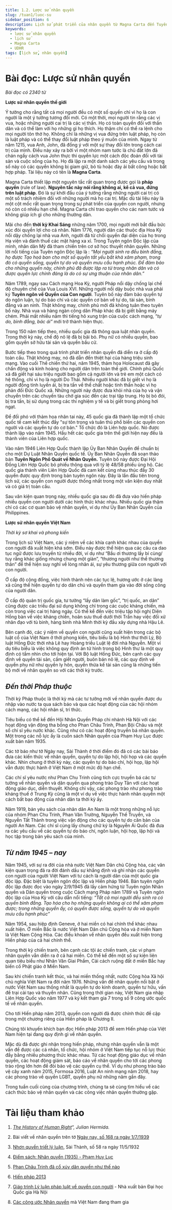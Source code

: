 ```yaml
---
title: 1.2. Lược sử nhân quyền
slug: /tuan1/luoc-su
sidebar_position: 6
description: Lịch sử phát triển của nhân quyền từ Magna Carta đến Tuyên ngôn phổ quát về nhân quyền
keywords:
  - lược sử nhân quyền
  - lịch sử
  - Magna Carta
  - UDHR
tags: [lịch sử, nhân quyền]
---
```


# **Bài đọc: Lược sử nhân quyền** 

*Bài đọc có 2340 từ*

**Lược sử nhân quyền thế giới** 

Ý tưởng cho rằng tất cả mọi người đều có một số quyền chỉ vì họ là con người là một ý tưởng tương đối mới. Có một thời, mọi người tin rằng các vị vua, hoặc những người cai trị là các vị thần. Họ có toàn quyền đối với thần dân và có thể làm với họ những gì họ thích. Họ thậm chí có thể ra lệnh cho mọi người tôn thờ họ. Không chỉ là những vị vua đứng trên luật pháp, họ còn là luật pháp và có thể thay đổi luật pháp theo ý muốn của mình. Ngay từ năm 1215, vua Anh, John, đã đồng ý với một sự thay đổi lớn trong cách cai trị của mình. Điều này xảy ra bởi vì một nhóm nam tước là chủ đất lớn đã chán ngấy cách vua John thực thi quyền lực một cách độc đoán đối với tài sản và cuộc sống của họ. Họ đã lập ra một danh sách các yêu cầu và trong số này có các quyền không bị giam giữ, bỏ tù hoặc đày ải bất công hoặc bất hợp pháp. Tài liệu này có tên là **Magna Carta**.

Magna Carta thiết lập một nguyên tắc rất quan trọng được gọi là **pháp quyền** (rule of law). **Nguyên tắc này nói rằng không ai, kể cả vua, đứng trên luật pháp**. Đó là sự khởi đầu của ý tưởng rằng những người cai trị có một số trách nhiệm đối với những người mà họ cai trị. Mặc dù tài liệu này là một cột mốc rất quan trọng trong sự phát triển của quyền con người, nhưng nó còn có nhiều  hạn chế. Magna Carta chỉ trao quyền cho các nam tước và không giúp ích gì cho những thường dân.

Mãi cho đến **thời kỳ Khai Sáng** những năm 1700, mọi người mới bắt đầu bức xúc đòi quyền lợi cho cá nhân. Năm 1776, người dân các thuộc địa Hoa Kỳ nổi dậy chống lại nhà vua Anh, người đã từ chối quyền đại diện của họ trong Hạ viện và đánh thuế các mặt hàng xa xỉ. Trong Tuyên ngôn Độc lập của mình, nhân dân Mỹ đã tham chiến trên cơ sở học thuyết nhân quyền. Những lời nổi tiếng của Tuyên ngôn Độc lập là : *“Mọi người sinh ra đều bình đẳng, họ được Tạo hoá ban cho một số quyền tất yếu bất khả xâm phạm, trong đó có quyền sống, quyền tự do và quyền mưu cầu hạnh phúc. Để đảm bảo cho những quyền này, chính phủ đã được lập ra từ trong nhân dân và có được quyền lực chính đáng là do có sự ưng thuận của nhân dân.”*

Năm 1789, ngay sau Cách mạng Hoa Kỳ, người Pháp nổi dậy chống lại chế độ chuyên chế của Vua Louis XVI. Những người nổi dậy buộc nhà vua phải ký **Tuyên ngôn về Quyền của Con người**. Tuyên bố này đảm bảo quyền tự do ngôn luận, tự do báo chí và các quyền cơ bản về tự do, tài sản, bình đẳng và an ninh. Thật không may, chính phủ mới đã không tuân theo tuyên bố này. Nhà vua và hàng ngàn công dân Pháp khác đã bị giết bằng máy chém. Phải mất nhiều năm thì tiếng hô xung trận của cuộc cách mạng, “*tự do, bình đẳng, bác ái”* mới trở thành hiện thực.

Trong 150 năm tiếp theo, nhiều quốc gia đã thông qua luật nhân quyền. Trong thời kỳ này, chế độ nô lệ đã bị bãi bỏ. Phụ nữ có nhiều quyền, bao gồm quyền sở hữu tài sản và quyền bầu cử.

Bước tiếp theo trong quá trình phát triển nhân quyền đã diễn ra ở cấp độ toàn cầu. Thật không may, nó đã dẫn đến thiệt hại của hàng triệu sinh mạng. Vào cuối Thế chiến thứ hai, năm 1945, thảm họa Holocaust đã gây chấn động và kinh hoàng cho người dân trên toàn thế giới. Chính phủ Quốc xã đã giết hại sáu triệu người bao gồm cả người lớn và trẻ em một cách có hệ thống, chỉ vì họ là người Do Thái. Nhiều người khác đã bị giết vì họ là người đồng tính luyến ái, bị tra tấn về thể chất hoặc tinh thần hoặc vì họ phản đối Đức Quốc xã. Những người này được đưa khỏi nhà của họ và vận chuyển trên các chuyến tàu chở gia súc đến các trại tập trung. Họ bị bỏ đói, bị tra tấn, bị sử dụng trong các thí nghiệm y tế và bị giết trong phòng hơi ngạt. 

Để đối phó với thảm họa nhân tai này, 45 quốc gia đã thành lập một tổ chức quốc tế cam kết thúc đẩy "sự tôn trọng và tuân thủ phổ biến các quyền con người và các quyền tự do cơ bản." Tổ chức đó là Liên hợp quốc. Nó được thành lập vào năm 1945. Hầu hết các quốc gia trên thế giới hiện nay đều là thành viên của Liên hợp quốc.

Vào năm 1946 Liên Hợp Quốc thành lập Ủy Ban Nhân Quyền để chuẩn bị cho một Dự Luật Nhân Quyền quốc tế. Ủy Ban Nhân Quyền đã soạn thảo bản **Tuyên Ngôn Phổ Quát về Nhân Quyền.** Tuyên bố này được Đại Hội Đồng Liên Hợp Quốc bỏ phiếu thông qua với tỷ lệ 48/58 phiếu ủng hộ. Các quốc gia thành viên Liên Hợp Quốc đã cam kết cùng nhau thúc đẩy 30 quyền được quy định trong bản tuyên ngôn này. Đây là lần đầu tiên trong lịch sử, các quyền con người được thống nhất trong một văn kiện duy nhất và có giá trị toàn cầu. 

Sau văn kiện quan trọng này, nhiều quốc gia sau đó đã đưa vào hiến pháp nhiều quyền con người dưới các hình thức khác nhau. Nhiều quốc gia thậm chí có các cơ quan bảo vệ nhân quyền, ví dụ như Ủy Ban Nhân Quyền của Philippines.

**Lược sử nhân quyền Việt Nam** 

*Thời kỳ sơ khai và phong kiến*

Trong lịch sử Việt Nam, các ý niệm về các khía cạnh khác nhau của quyền con người đã xuất hiện khá sớm. Điều này được thể hiện qua các câu ca dao tục ngữ được lưu truyền từ nhiều đời, ví dụ như “Bầu ơi thương lấy bí cùng/ tuy rằng khác giống nhưng chung một giàn”, “thương người như thể thương thân” để thể hiện suy nghĩ về lòng nhân ái, sự yêu thương giữa con người với con người.

Ở cấp độ cộng đồng, việc hình thành nên các tục lệ, hương ước ở các làng xã cũng thể hiện quyền tự do dân chủ và quyền tham gia vào đời sống công của người dân.

Ở cấp độ quản trị quốc gia, tư tưởng “lấy dân làm gốc”, “trị quốc, an dân” cũng được các triều đại sử dụng không chỉ trong các cuộc kháng chiến, mà còn trong việc cai trị hàng ngày. Có thể kể đến việc triệu tập hội nghị Diên Hồng bàn về việc kháng chiến, hoãn sưu thuế dưới thời Trần hay việc đối xử nhân đạo với tù binh, hàng binh nhà Minh thời kỳ đầu xây dựng nhà Hậu Lê.

Bên cạnh đó, các ý niệm về quyền con người cũng xuất hiện trong các bộ luật cổ của Việt Nam ở thời phong kiến, tiêu biểu là bộ Hình thư thời Lý, Bộ luật Hồng Đức thời nhà Lê hay Hoàng triều Luật lệ đời nhà Nguyễn. Một ví dụ tiêu biểu là việc không quy định án tử hình trong bộ Hình thư là một quy định có tầm nhìn cho tới hiện tại. Với Bộ luật Hồng Đức, bên cạnh các quy định về quyền tài sản, cấm giết người, buôn bán nô lệ, các quy định về quyền phụ nữ như quyền ly hôn, quyền thừa kế tài sản cũng là những tiến bộ mới về nhân quyền so với các thời kỳ trước.

## *Đến thời Pháp thuộc*

Thời kỳ Pháp thuộc là thời kỳ mà các tư tưởng mới về nhân quyền được du nhập vào nước ta qua sách báo và qua các hoạt động của các hội nhóm cách mạng, các hội nhân sĩ, trí thức.

Tiêu biểu có thể kể đến Hội Nhân Quyền Pháp chi nhánh Hà Nội với các hoạt động vận động tha bổng cho Phan Châu Trinh, Phan Bội Châu và một số chí sĩ yêu nước khác. Cũng như có các hoạt động truyền bá nhân quyền. Một trong các nỗ lực ấy là cuốn sách Nhân quyền của Phạm Huy Lục được xuất bản năm 1935\.

Các tờ báo như tờ Ngày nay, Sài Thành ở thời điểm đó đã có các bài báo đưa các kiến thức về nhân quyền, quyền tự do lập hội, hội họp và các quyền khác. Nhìn chung ở thời kỳ này, các quyền tự do báo chí, hội họp, lập hội vẫn được thực hành ở Việt Nam ở một mức độ hạn chế.

Các chí sĩ yêu nước như Phan Chu Trinh cũng tích cực truyền bá các tư tưởng về nhân quyền và dân quyền qua phong trào Duy Tân với các hoạt động giáo dục, diễn thuyết. Không chỉ vậy, các phong trào như phong trào kháng thuế ở Trung Kỳ cũng là một ví dụ về việc thực hành nhân quyền một cách bất bạo động của nhân dân ta thời kỳ ấy.

Năm 1919, bản yêu sách của nhân dân An Nam là một trong những nỗ lực của nhóm Phan Chu Trinh, Phan Văn Trường, Nguyễn Thế Truyền, và Nguyễn Tất Thành trong việc vận động cho các quyền tự do căn bản của người An Nam. Các chí sĩ cùng lấy chung chữ ký là Nguyễn Ái Quốc đã đưa ra các yêu cầu về các quyền tự do báo chí, ngôn luận, hội họp, lập hội và học tập trong bản yêu sách của mình.

## *Từ năm 1945 – nay*

Năm 1945, với sự ra đời của nhà nước Việt Nam Dân chủ Cộng hòa, các văn kiện quan trọng đã ra đời đánh dấu sự khẳng định và ghi nhận các quyền con người của người Việt Nam với tư cách là người dân của một quốc gia độc lập. Đặc biệt là tuyên ngôn độc lập và Hiến pháp 1946\. Bản tuyên ngôn độc lập được đọc vào ngày 2/9/1945 đã lấy cảm hứng từ Tuyên ngôn Nhân quyền và Dân quyền trong cuộc Cách mạng Pháp năm 1789 và Tuyên ngôn độc lập của Hoa Kỳ với câu dẫn nổi tiếng: *“Tất cả mọi người đều sinh ra có quyền bình đẳng. Tạo hóa cho họ những quyền không ai có thể xâm phạm được; trong những quyền ấy, có quyền được sống, quyền tự do và quyền mưu cầu hạnh phúc”*

Năm 1954, sau hiệp định Geneve, ở hai miền có hai chính thể khác nhau xuất hiện. Ở miền Bắc là nước Việt Nam Dân chủ Cộng hòa và ở miền Nam là Việt Nam Cộng Hòa. Các điều khoản về nhân quyền đều xuất hiện trong Hiến pháp của cả hai chính thể.

Trong thời kỳ chiến tranh, bên cạnh các tội ác chiến tranh, các vi phạm nhân quyền vẫn diễn ra ở cả hai miền. Có thể kể đến một số sự kiện liên quan tiêu biểu như Nhân Văn Giai Phẩm, Cải cách ruộng đất ở miền Bắc hay biến cố Phật giáo ở Miền Nam.

Sau khi chiến tranh kết thúc, và hai miền thống nhất, nước Cộng hòa Xã hội chủ nghĩa Việt Nam ra đời năm 1976\. Những vấn đề nhân quyền nổi bật ở nước Việt Nam sau thống nhất là quyền tự do kinh doanh, quyền tư hữu, vấn đề trại cải tạo và thuyền nhân. Cũng trong thời gian này, Việt Nam gia nhập Liên Hợp Quốc vào năm 1977 và ký kết tham gia 7 trong số 9 công ước quốc tế về nhân quyền.

Cho tới Hiến pháp năm 2013, quyền con người đã được chính thức đề cập trong một chương riêng của Hiến pháp là Chương II. 

Chúng tôi khuyến khích bạn đọc Hiến pháp 2013 để xem Hiến pháp của Việt Nam hiện tại đang quy định gì về nhân quyền.

Mặc dù đã được ghi nhận trong hiến pháp, nhưng nhân quyền vẫn là một vấn đề được các cá nhân, tổ chức, hội nhóm ở Việt Nam tiếp tục nỗ lực thúc đẩy bằng nhiều phương thức khác nhau. Từ các hoạt động giáo dục về nhân quyền, các hoạt động giám sát, báo cáo về nhân quyền cho tới các phong trào rộng lớn hơn để đòi bảo vệ các quyền cụ thể. Ví dụ như phong trào bảo vệ cây xanh năm 2015, Formosa 2016, Luật An ninh mạng năm 2018, hay các phong trào về quyền LGBT, quyền phụ nữ những năm gần đây. 

Trong tuần cuối cùng của chương trình, chúng ta sẽ cùng tìm hiểu về các cách thức bảo vệ nhân quyền và các công việc nhân quyền thường gặp.

# **Tài liệu tham khảo**

1. [*The History of Human Right*](http://www.julianhermida.com/rightshumanrights.htm)*“, Julian Hermida.*

2. Bài viết về nhân quyền trên tờ [Ngày nay, số 168 ra ngày 1/7/1939](http://baochi.nlv.gov.vn/baochi/cgi-bin/baochi?a=d&d=Hxsu19390701.1.9&srpos=1&e=-------vi-20-Hxsu-1--img-txIN-H%E1%BB%99i+nh%C3%A2n+quy%E1%BB%81n+-----)  
3. [Nhơn quyền triết lý luận](http://baochi.nlv.gov.vn/baochi/cgi-bin/baochi?a=d&d=RbD19320511&e=-------vi-20--1--img-txIN-nh%c3%a2n+quy%e1%bb%81n+-----#), Sài Thành, số 58 ra ngày 11/5/1932  
4. [Điểm sách: Nhân quyền (1935) \- Phạm Huy Lục](https://www.luatkhoa.org/2017/04/diem-sach-nhan-quyen-1935-pham-huy-luc/)  
5. [Phan Châu Trinh đã cổ xúy dân quyền như thế nào](https://www.luatkhoa.org/2017/03/phan-chau-trinh-da-co-xuy-dan-quyen-nhu-the-nao/)  
6. [Hiến pháp 2013](http://vbpl.vn/TW/Pages/vbpq-toanvan.aspx?ItemID=32801)  
7. [Giáo trình Lý luận pháp luật về quyền con người](http://www.nhanquyen.vn/images/File/60giao%20trinh%20nhan%20quyen%202011.pdf) \- Nhà xuất bản Đại học Quốc gia Hà Nội  
8. [Các công ước Nhân quyền](https://tbinternet.ohchr.org/_layouts/15/TreatyBodyExternal/Treaty.aspx?CountryID=192&Lang=EN) mà Việt Nam đang tham gia

